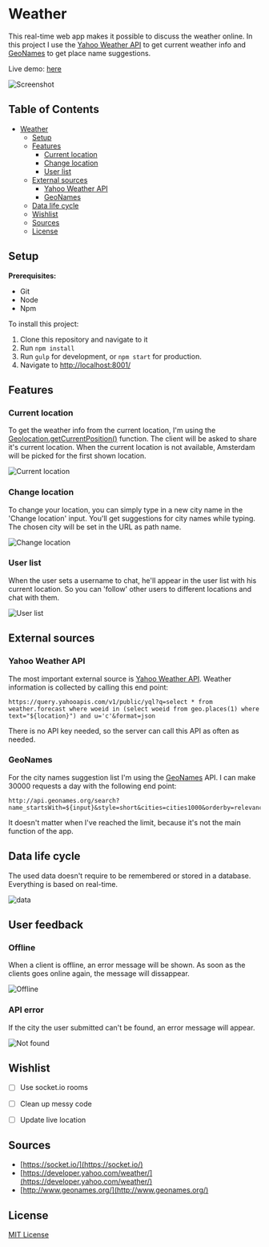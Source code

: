 # Weather

This real-time web app makes it possible to discuss the weather online. In this project I use the [Yahoo Weather API](https://developer.yahoo.com/weather/) to get current weather info and [GeoNames](http://www.geonames.org/) to get place name suggestions.

Live demo: [here](https://weertj.herokuapp.com/)

![Screenshot](images/screenshot.png "Weather app screenshot")

## Table of Contents
- [Weather](#weather)
  * [Setup](#setup)
  * [Features](#features)
    + [Current location](#current-location)
    + [Change location](#change-location)
    + [User list](#user-list)
  * [External sources](#external-sources)
    + [Yahoo Weather API](#yahoo-weather-api)
    + [GeoNames](#geonames)
  * [Data life cycle](#data-life-cycle)
  * [Wishlist](#wishlist)
  * [Sources](#sources)
  * [License](#license)


## Setup

**Prerequisites:**
- Git
- Node
- Npm

To install this project:
1. Clone this repository and navigate to it
2. Run `npm install`
3. Run `gulp` for development, or `npm start` for production.
4. Navigate to [http://localhost:8001/](http://localhost:8001/)

## Features

### Current location 
To get the weather info from the current location, I'm using the [Geolocation.getCurrentPosition()](https://developer.mozilla.org/en-US/docs/Web/API/Geolocation/getCurrentPosition) function. The client will be asked to share it's current location. When the current location is not available, Amsterdam will be picked for the first shown location.

![Current location](images/currentlocation.png "Current location")

### Change location
To change your location, you can simply type in a new city name in the 'Change location' input. You'll get suggestions for city names while typing. The chosen city will be set in the URL as path name.

![Change location](images/changelocation.png "Change location")

### User list
When the user sets a username to chat, he'll appear in the user list with his current location. So you can 'follow' other users to different locations and chat with them.

![User list](images/userlist.png "User list")

## External sources

### Yahoo Weather API
The most important external source is [Yahoo Weather API](https://developer.yahoo.com/weather/). Weather information is collected by calling this end point:
```
https://query.yahooapis.com/v1/public/yql?q=select * from weather.forecast where woeid in (select woeid from geo.places(1) where text="${location}") and u='c'&format=json
```
There is no API key needed, so the server can call this API as often as needed.

### GeoNames
For the city names suggestion list I'm using the [GeoNames](http://www.geonames.org/) API. I can make 30000 requests a day with the following end point:
```
http://api.geonames.org/search?name_startsWith=${input}&style=short&cities=cities1000&orderby=relevance&type=json&maxRows=5&username=vienna`
```
It doesn't matter when I've reached the limit, because it's not the main function of the app.

## Data life cycle
The used data doesn't require to be remembered or stored in a database. Everything is based on real-time. 

![data](images/cycle.png "Data cycle")

## User feedback

### Offline
When a client is offline, an error message will be shown. As soon as the clients goes online again, the message will dissappear.

![Offline](images/offline.png "Offline message")

### API error
If the city the user submitted can't be found, an error message will appear.

![Not found](images/notfound.png "City not found")


## Wishlist
- [ ] Use socket.io rooms

- [ ] Clean up messy code

- [ ] Update live location

## Sources
- [https://socket.io/](https://socket.io/)
- [https://developer.yahoo.com/weather/](https://developer.yahoo.com/weather/)
- [http://www.geonames.org/](http://www.geonames.org/)

## License
[MIT License](https://mit-license.org/)
